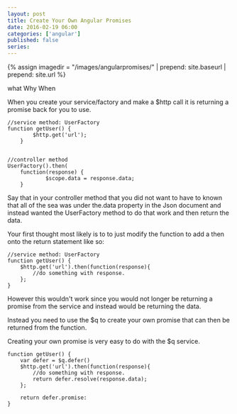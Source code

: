 ```yaml
---
layout: post
title: Create Your Own Angular Promises
date: 2016-02-19 06:00
categories: ['angular']
published: false
series: 
---  
```

{% assign imagedir = "/images/angularpromises/" | prepend: site.baseurl | prepend: site.url %}

what 
Why 
When  

When you create your service/factory and make a $http call it is returning a promise back for you to use.  
 
    //service method: UserFactory
    function getUser() {
            $http.get('url');
        }


    //controller method
    UserFactory().then(
        function(response) {
                $scope.data = response.data;
        }
 
 Say that in your controller method that you did not want to have to known that all of the sea was under the.data property in the Json document and instead wanted the UserFactory method to do that work and then return the data.  
 
 Your first thought most likely is to to just modify the function to add a then onto the return statement like so:
 
    //service method: UserFactory
    function getUser() {
        $http.get('url').then(function(response){
            //do something with response.
        };
    }
 	
However this wouldn't work since you would not longer be returning a promise from the service and instead would be returning the data.  

Instead you need to use the $q to create your own promise that can then be returned from the function.    
  
Creating your own promise is very easy to do with the $q service.    

    function getUser() {
        var defer = $q.defer()
        $http.get('url').then(function(response){
            //do something with response.
            return defer.resolve(response.data);
        };
        
        return defer.promise:
    } 